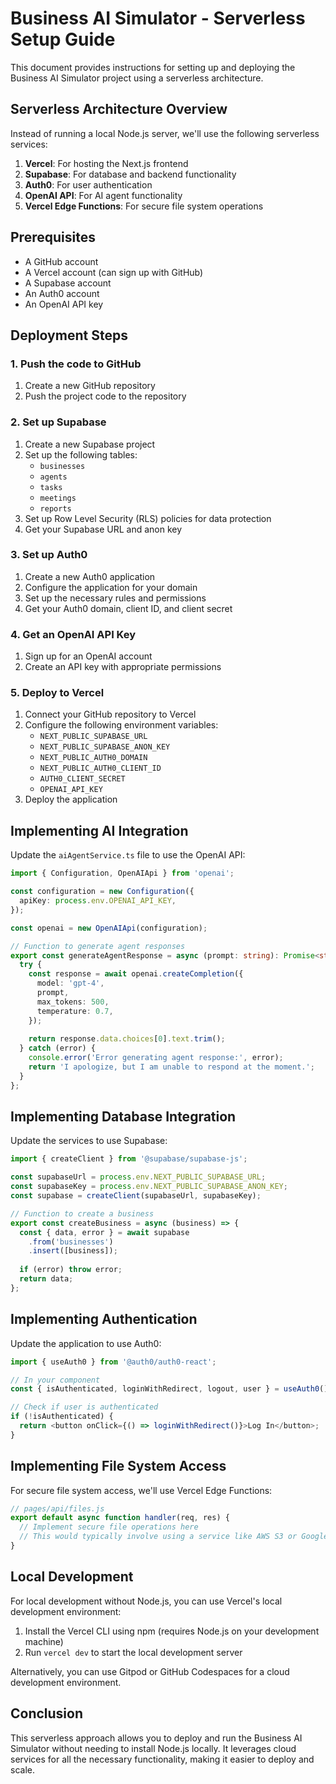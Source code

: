 # Business AI Simulator - Serverless Setup Guide

This document provides instructions for setting up and deploying the Business AI Simulator project using a serverless architecture.

## Serverless Architecture Overview

Instead of running a local Node.js server, we'll use the following serverless services:

1. **Vercel**: For hosting the Next.js frontend
2. **Supabase**: For database and backend functionality
3. **Auth0**: For user authentication
4. **OpenAI API**: For AI agent functionality
5. **Vercel Edge Functions**: For secure file system operations

## Prerequisites

- A GitHub account
- A Vercel account (can sign up with GitHub)
- A Supabase account
- An Auth0 account
- An OpenAI API key

## Deployment Steps

### 1. Push the code to GitHub

1. Create a new GitHub repository
2. Push the project code to the repository

### 2. Set up Supabase

1. Create a new Supabase project
2. Set up the following tables:
   - `businesses`
   - `agents`
   - `tasks`
   - `meetings`
   - `reports`
3. Set up Row Level Security (RLS) policies for data protection
4. Get your Supabase URL and anon key

### 3. Set up Auth0

1. Create a new Auth0 application
2. Configure the application for your domain
3. Set up the necessary rules and permissions
4. Get your Auth0 domain, client ID, and client secret

### 4. Get an OpenAI API Key

1. Sign up for an OpenAI account
2. Create an API key with appropriate permissions

### 5. Deploy to Vercel

1. Connect your GitHub repository to Vercel
2. Configure the following environment variables:
   - `NEXT_PUBLIC_SUPABASE_URL`
   - `NEXT_PUBLIC_SUPABASE_ANON_KEY`
   - `NEXT_PUBLIC_AUTH0_DOMAIN`
   - `NEXT_PUBLIC_AUTH0_CLIENT_ID`
   - `AUTH0_CLIENT_SECRET`
   - `OPENAI_API_KEY`
3. Deploy the application

## Implementing AI Integration

Update the `aiAgentService.ts` file to use the OpenAI API:

```typescript
import { Configuration, OpenAIApi } from 'openai';

const configuration = new Configuration({
  apiKey: process.env.OPENAI_API_KEY,
});

const openai = new OpenAIApi(configuration);

// Function to generate agent responses
export const generateAgentResponse = async (prompt: string): Promise<string> => {
  try {
    const response = await openai.createCompletion({
      model: 'gpt-4',
      prompt,
      max_tokens: 500,
      temperature: 0.7,
    });
    
    return response.data.choices[0].text.trim();
  } catch (error) {
    console.error('Error generating agent response:', error);
    return 'I apologize, but I am unable to respond at the moment.';
  }
};
```

## Implementing Database Integration

Update the services to use Supabase:

```typescript
import { createClient } from '@supabase/supabase-js';

const supabaseUrl = process.env.NEXT_PUBLIC_SUPABASE_URL;
const supabaseKey = process.env.NEXT_PUBLIC_SUPABASE_ANON_KEY;
const supabase = createClient(supabaseUrl, supabaseKey);

// Function to create a business
export const createBusiness = async (business) => {
  const { data, error } = await supabase
    .from('businesses')
    .insert([business]);
    
  if (error) throw error;
  return data;
};
```

## Implementing Authentication

Update the application to use Auth0:

```typescript
import { useAuth0 } from '@auth0/auth0-react';

// In your component
const { isAuthenticated, loginWithRedirect, logout, user } = useAuth0();

// Check if user is authenticated
if (!isAuthenticated) {
  return <button onClick={() => loginWithRedirect()}>Log In</button>;
}
```

## Implementing File System Access

For secure file system access, we'll use Vercel Edge Functions:

```typescript
// pages/api/files.js
export default async function handler(req, res) {
  // Implement secure file operations here
  // This would typically involve using a service like AWS S3 or Google Cloud Storage
}
```

## Local Development

For local development without Node.js, you can use Vercel's local development environment:

1. Install the Vercel CLI using npm (requires Node.js on your development machine)
2. Run `vercel dev` to start the local development server

Alternatively, you can use Gitpod or GitHub Codespaces for a cloud development environment.

## Conclusion

This serverless approach allows you to deploy and run the Business AI Simulator without needing to install Node.js locally. It leverages cloud services for all the necessary functionality, making it easier to deploy and scale.
